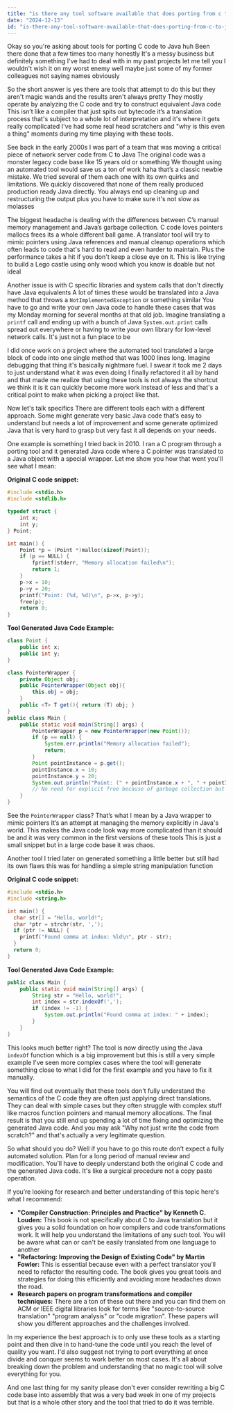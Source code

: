 ```yaml
---
title: "is there any tool software available that does porting from c to java?"
date: "2024-12-13"
id: "is-there-any-tool-software-available-that-does-porting-from-c-to-java"
---
```


Okay so you're asking about tools for porting C code to Java huh Been there done that a few times too many honestly It's a messy business but definitely something I've had to deal with in my past projects let me tell you I wouldn't wish it on my worst enemy well maybe just some of my former colleagues not saying names obviously

So the short answer is yes there are tools that attempt to do this but they aren't magic wands and the results aren't always pretty They mostly operate by analyzing the C code and try to construct equivalent Java code This isn’t like a compiler that just spits out bytecode it’s a translation process that's subject to a whole lot of interpretation and it's where it gets really complicated I've had some real head scratchers and "why is this even a thing" moments during my time playing with these tools.

See back in the early 2000s I was part of a team that was moving a critical piece of network server code from C to Java The original code was a monster legacy code base like 15 years old or something We thought using an automated tool would save us a ton of work haha that’s a classic newbie mistake. We tried several of them each one with its own quirks and limitations. We quickly discovered that none of them really produced production ready Java directly. You always end up cleaning up and restructuring the output plus you have to make sure it's not slow as molasses

The biggest headache is dealing with the differences between C’s manual memory management and Java’s garbage collection. C code loves pointers mallocs frees its a whole different ball game. A translator tool will try to mimic pointers using Java references and manual cleanup operations which often leads to code that's hard to read and even harder to maintain. Plus the performance takes a hit if you don't keep a close eye on it. This is like trying to build a Lego castle using only wood which you know is doable but not ideal

Another issue is with C specific libraries and system calls that don't directly have Java equivalents A lot of times these would be translated into a Java method that throws a `NotImplementedException` or something similar You have to go and write your own Java code to handle these cases that was my Monday morning for several months at that old job. Imagine translating a `printf` call and ending up with a bunch of Java `System.out.print` calls spread out everywhere or having to write your own library for low-level network calls. It's just not a fun place to be

I did once work on a project where the automated tool translated a large block of code into one single method that was 1000 lines long. Imagine debugging that thing it's basically nightmare fuel. I swear it took me 2 days to just understand what it was even doing I finally refactored it all by hand and that made me realize that using these tools is not always the shortcut we think it is it can quickly become more work instead of less and that's a critical point to make when picking a project like that.

Now let's talk specifics There are different tools each with a different approach. Some might generate very basic Java code that’s easy to understand but needs a lot of improvement and some generate optimized Java that is very hard to grasp but very fast it all depends on your needs.

One example is something I tried back in 2010. I ran a C program through a porting tool and it generated Java code where a C pointer was translated to a Java object with a special wrapper. Let me show you how that went you'll see what I mean:

**Original C code snippet:**

```c
#include <stdio.h>
#include <stdlib.h>

typedef struct {
    int x;
    int y;
} Point;

int main() {
    Point *p = (Point *)malloc(sizeof(Point));
    if (p == NULL) {
        fprintf(stderr, "Memory allocation failed\n");
        return 1;
    }
    p->x = 10;
    p->y = 20;
    printf("Point: (%d, %d)\n", p->x, p->y);
    free(p);
    return 0;
}
```

**Tool Generated Java Code Example:**

```java
class Point {
    public int x;
    public int y;
}

class PointerWrapper {
    private Object obj;
    public PointerWrapper(Object obj){
        this.obj = obj;
    }
    public <T> T get(){ return (T) obj; }
}
public class Main {
    public static void main(String[] args) {
        PointerWrapper p = new PointerWrapper(new Point());
        if (p == null) {
            System.err.println("Memory allocation failed");
            return;
        }
        Point pointInstance = p.get();
        pointInstance.x = 10;
        pointInstance.y = 20;
        System.out.println("Point: (" + pointInstance.x + ", " + pointInstance.y + ")");
        // No need for explicit free because of garbage collection but still this is a bad solution
    }
}

```

See the `PointerWrapper` class? That’s what I mean by a Java wrapper to mimic pointers It’s an attempt at managing the memory explicitly in Java's world. This makes the Java code look way more complicated than it should be and it was very common in the first versions of these tools This is just a small snippet but in a large code base it was chaos.

Another tool I tried later on generated something a little better but still had its own flaws this was for handling a simple string manipulation function

**Original C code snippet:**

```c
#include <stdio.h>
#include <string.h>

int main() {
  char str[] = "Hello, world!";
  char *ptr = strchr(str, ',');
  if (ptr != NULL) {
    printf("Found comma at index: %ld\n", ptr - str);
  }
  return 0;
}

```

**Tool Generated Java Code Example:**

```java
public class Main {
    public static void main(String[] args) {
        String str = "Hello, world!";
        int index = str.indexOf(',');
        if (index != -1) {
            System.out.println("Found comma at index: " + index);
        }
    }
}

```

This looks much better right? The tool is now directly using the Java `indexOf` function which is a big improvement but this is still a very simple example I've seen more complex cases where the tool will generate something close to what I did for the first example and you have to fix it manually.

You will find out eventually that these tools don't fully understand the semantics of the C code they are often just applying direct translations. They can deal with simple cases but they often struggle with complex stuff like macros function pointers and manual memory allocations. The final result is that you still end up spending a lot of time fixing and optimizing the generated Java code. And you may ask "Why not just write the code from scratch?" and that's actually a very legitimate question.

So what should you do? Well if you have to go this route don’t expect a fully automated solution. Plan for a long period of manual review and modification. You’ll have to deeply understand both the original C code and the generated Java code. It's like a surgical procedure not a copy paste operation.

If you’re looking for research and better understanding of this topic here's what I recommend:

*   **"Compiler Construction: Principles and Practice" by Kenneth C. Louden:** This book is not specifically about C to Java translation but it gives you a solid foundation on how compilers and code transformations work. It will help you understand the limitations of any such tool. You will be aware what can or can't be easily translated from one language to another
*   **"Refactoring: Improving the Design of Existing Code" by Martin Fowler:** This is essential because even with a perfect translator you’ll need to refactor the resulting code. The book gives you great tools and strategies for doing this efficiently and avoiding more headaches down the road.
*   **Research papers on program transformations and compiler techniques:** There are a ton of these out there and you can find them on ACM or IEEE digital libraries look for terms like "source-to-source translation" "program analysis" or "code migration". These papers will show you different approaches and the challenges involved.

In my experience the best approach is to only use these tools as a starting point and then dive in to hand-tune the code until you reach the level of quality you want. I'd also suggest not trying to port everything at once divide and conquer seems to work better on most cases. It's all about breaking down the problem and understanding that no magic tool will solve everything for you.

And one last thing for my sanity please don't ever consider rewriting a big C code base into assembly that was a very bad week in one of my projects but that is a whole other story and the tool that tried to do it was terrible.
